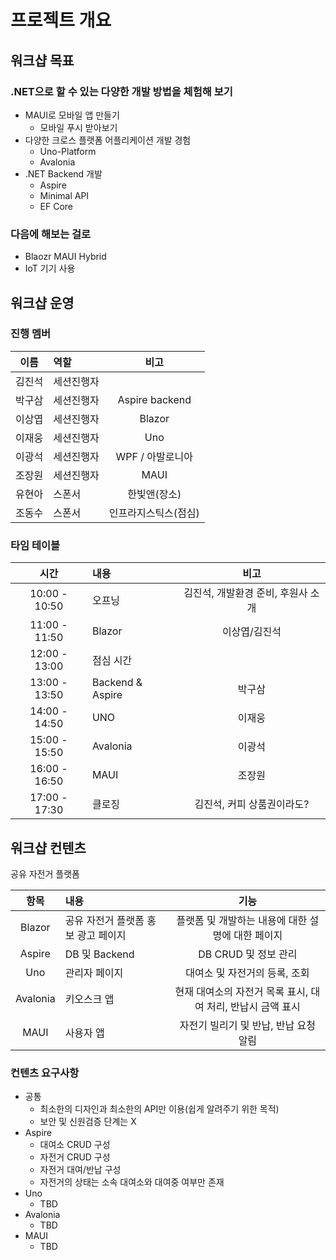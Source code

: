 # 프로젝트 개요

## 워크샵 목표
### .NET으로 할 수 있는 다양한 개발 방법을 체험해 보기

- MAUI로 모바일 앱 만들기
  - 모바일 푸시 받아보기
- 다양한 크로스 플랫폼 어플리케이션 개발 경험
  - Uno-Platform
  - Avalonia
- .NET Backend 개발
  - Aspire
  - Minimal API
  - EF Core

### 다음에 해보는 걸로
- Blaozr MAUI Hybrid
- IoT 기기 사용

## 워크샵 운영
### 진행 멤버
| 이름 | 역할 | 비고 |
|:--------:|:--------|:--------:|
| 김진석 | 세션진행자 |  |
| 박구삼 | 세션진행자 | Aspire backend |
| 이상엽 | 세션진행자 | Blazor |
| 이재웅 | 세션진행자 | Uno |
| 이광석 | 세션진행자 | WPF / 아발로니아 |
| 조장원 | 세션진행자 | MAUI |
| 유현아 | 스폰서 | 한빛앤(장소) |
| 조동수 | 스폰서 | 인프라지스틱스(점심) |

### 타임 테이블
| 시간 | 내용 | 비고 |
|:--------:|:--------|:--------:|
| 10:00 - 10:50 | 오프닝 | 김진석, 개발환경 준비, 후원사 소개 |
| 11:00 - 11:50 | Blazor | 이상엽/김진석  |
| 12:00 - 13:00 | 점심 시간 |   |
| 13:00 - 13:50 | Backend & Aspire | 박구삼 |
| 14:00 - 14:50 | UNO | 이재웅  |
| 15:00 - 15:50 | Avalonia | 이광석  |
| 16:00 - 16:50 | MAUI | 조장원  |
| 17:00 - 17:30 | 클로징 | 김진석, 커피 상품권이라도?  |

## 워크샵 컨텐츠

공유 자전거 플랫폼

| 항목 | 내용 | 기능 |
|:--------:|:--------|:--------:|
| Blazor | 공유 자전거 플랫폼 홍보 광고 페이지 | 플랫폼 및 개발하는 내용에 대한 설명에 대한 페이지 |
| Aspire | DB 및 Backend | DB CRUD 및 정보 관리  |
| Uno | 관리자 페이지 | 대여소 및 자전거의 등록, 조회 |
| Avalonia | 키오스크 앱 | 현재 대여소의 자전거 목록 표시, 대여 처리, 반납시 금액 표시 |
| MAUI | 사용자 앱 | 자전기 빌리기 및 반납, 반납 요청 알림 |

### 컨텐츠 요구사항

* 공통
  * 최소한의 디자인과 최소한의 API만 이용(쉽게 알려주기 위한 목적)
  * 보안 및 신원검증 단계는 X
* Aspire
  * 대여소 CRUD 구성
  * 자전거 CRUD 구성
  * 자전거 대여/반납 구성
  * 자전거의 상태는 소속 대여소와 대여중 여부만 존재
* Uno
  * TBD
* Avalonia
  * TBD
* MAUI
  * TBD
